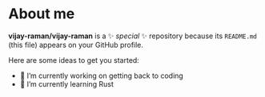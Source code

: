 # About me

**vijay-raman/vijay-raman** is a ✨ _special_ ✨ repository because its `README.md` (this file) appears on your GitHub profile.

Here are some ideas to get you started:

- 🔭 I’m currently working on getting back to coding
- 🌱 I’m currently learning Rust

